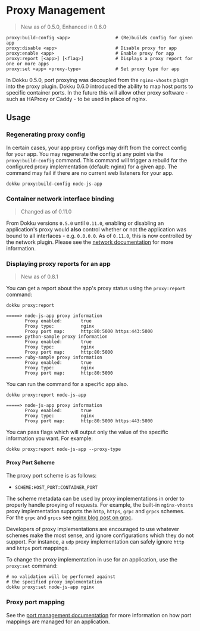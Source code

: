 # Proxy Management

> New as of 0.5.0, Enhanced in 0.6.0

```
proxy:build-config <app>                 # (Re)builds config for given app
proxy:disable <app>                      # Disable proxy for app
proxy:enable <app>                       # Enable proxy for app
proxy:report [<app>] [<flag>]            # Displays a proxy report for one or more apps
proxy:set <app> <proxy-type>             # Set proxy type for app
```

In Dokku 0.5.0, port proxying was decoupled from the `nginx-vhosts` plugin into the proxy plugin. Dokku 0.6.0 introduced the ability to map host ports to specific container ports. In the future this will allow other proxy software - such as HAProxy or Caddy - to be used in place of nginx.

## Usage

### Regenerating proxy config

In certain cases, your app proxy configs may drift from the correct config for your app. You may regenerate the config at any point via the `proxy:build-config` command. This command will trigger a rebuild for the configured proxy implementation (default: nginx) for a given app. The command may fail if there are no current web listeners for your app.

```shell
dokku proxy:build-config node-js-app
```

### Container network interface binding

> Changed as of 0.11.0

From Dokku versions `0.5.0` until `0.11.0`, enabling or disabling an application's proxy would **also** control whether or not the application was bound to all interfaces - e.g. `0.0.0.0`. As of `0.11.0`, this is now controlled by the network plugin. Please see the [network documentation](/docs/networking/network.md#container-network-interface-binding) for more information.

### Displaying proxy reports for an app

> New as of 0.8.1

You can get a report about the app's proxy status using the `proxy:report` command:

```shell
dokku proxy:report
```

```
=====> node-js-app proxy information
       Proxy enabled:       true
       Proxy type:          nginx
       Proxy port map:      http:80:5000 https:443:5000
=====> python-sample proxy information
       Proxy enabled:       true
       Proxy type:          nginx
       Proxy port map:      http:80:5000
=====> ruby-sample proxy information
       Proxy enabled:       true
       Proxy type:          nginx
       Proxy port map:      http:80:5000
```

You can run the command for a specific app also.

```shell
dokku proxy:report node-js-app
```

```
=====> node-js-app proxy information
       Proxy enabled:       true
       Proxy type:          nginx
       Proxy port map:      http:80:5000 https:443:5000
```

You can pass flags which will output only the value of the specific information you want. For example:

```shell
dokku proxy:report node-js-app --proxy-type
```

#### Proxy Port Scheme

The proxy port scheme is as follows:

- `SCHEME:HOST_PORT:CONTAINER_PORT`

The scheme metadata can be used by proxy implementations in order to properly handle proxying of requests. For example, the built-in `nginx-vhosts` proxy implementation supports the `http`, `https`, `grpc` and `grpcs` schemes. 
For the `grpc` and `grpcs` see [nginx blog post on grpc](https://www.nginx.com/blog/nginx-1-13-10-grpc/).

Developers of proxy implementations are encouraged to use whatever schemes make the most sense, and ignore configurations which they do not support. For instance, a `udp` proxy implementation can safely ignore `http` and `https` port mappings.

To change the proxy implementation in use for an application, use the `proxy:set` command:

```shell
# no validation will be performed against
# the specified proxy implementation
dokku proxy:set node-js-app nginx
```

### Proxy port mapping

See the [port management documentation](/docs/networking/port-management.md) for more information on how port mappings are managed for an application.
